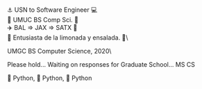 ⚓️ USN to Software Engineer 💻\
📓 UMUC BS Comp Sci. 📓\
✈️ BAL => JAX => SATX 🚚\
🍋 Entusiasta de la limonada y ensalada. 🥗\

UMGC BS Computer Science, 2020\

Please hold... Waiting on responses for Graduate School...
MS CS

🐍 Python, 🐍 Python, 🐍 Python
